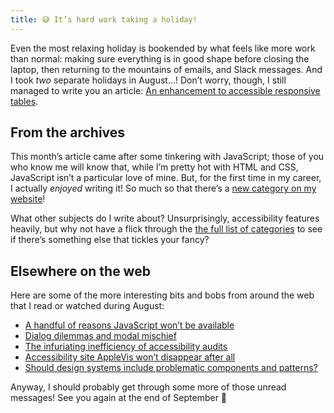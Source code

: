 ```yaml
---
title: 😅 It’s hard work taking a holiday!
---
```


Even the most relaxing holiday is bookended by what feels like more work than normal: making sure everything is in good shape before closing the laptop, then returning to the mountains of emails, and Slack messages. And I took *two* separate holidays in August…! Don’t worry, though, I still managed to write you an article: [An enhancement to accessible responsive tables](https://www.tempertemper.net/blog/an-enhancement-to-accessible-responsive-tables).


## From the archives

This month’s article came after some tinkering with JavaScript; those of you who know me will know that, while I’m pretty hot with HTML and CSS, JavaScript isn’t a particular love of mine. But, for the first time in my career, I actually *enjoyed* writing it! So much so that there’s a [new category on my website](https://www.tempertemper.net/category/javascript)!

What other subjects do I write about? Unsurprisingly, accessibility features heavily, but why not have a flick through the [the full list of categories](https://www.tempertemper.net/categories) to see if there’s something else that tickles your fancy?


## Elsewhere on the  web

Here are some of the more interesting bits and bobs from around the web that I read or watched during August:

- [A handful of reasons JavaScript won’t be available](https://piccalil.li/blog/a-handful-of-reasons-javascript-wont-be-available/)
- [Dialog dilemmas and modal mischief](https://www.youtube.com/watch?v=uZRp7yY8SS0)
- [The infuriating inefficiency of accessibility audits](https://yatil.net/blog/the-infuriating-inefficiency-of-accessibility-audits)
- [Accessibility site AppleVis won’t disappear after all](https://sixcolors.com/link/2024/08/accessibility-site-applevis-wont-disappear-after-all/)
- [Should design systems include problematic components and patterns?](https://amyhupe.co.uk/articles/should-design-sytsmes-include-anti-patterns/)

Anyway, I should probably get through some more of those unread messages! See you again at the end of September 📨
